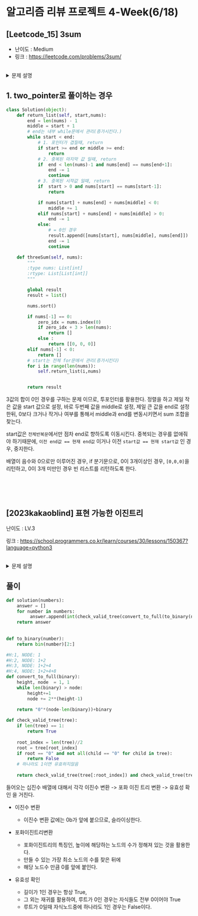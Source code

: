 # 알고리즘 리뷰 프로젝트 4-Week(6/18)

## [Leetcode_15] 3sum
- 난이도 : Medium
- 링크 : https://leetcode.com/problems/3sum/

<br/>

<details>
<summary>문제 설명</summary>
<div markdown="1">

### 문제 설명

Given an integer array nums, return all the triplets ```[nums[i], nums[j], nums[k]]``` such that ```i != j```, ```i != k```, and ```j != k```, and ```nums[i] + nums[j] + nums[k] == 0```.

Notice that the solution set must not contain duplicate triplets.



### Example 1:

```
Input: nums = [-1,0,1,2,-1,-4]
Output: [[-1,-1,2],[-1,0,1]]
Explanation:
nums[0] + nums[1] + nums[2] = (-1) + 0 + 1 = 0.
nums[1] + nums[2] + nums[4] = 0 + 1 + (-1) = 0.
nums[0] + nums[3] + nums[4] = (-1) + 2 + (-1) = 0.
The distinct triplets are [-1,0,1] and [-1,-1,2].
Notice that the order of the output and the order of the triplets does not matter.
```

</div>
</details>

## 1. two_pointer로 풀이하는 경우

```python
class Solution(object):
    def return_list(self, start,nums):
        end = len(nums) - 1
        middle = start + 1
        # end는 내부 while문에서 관리(증가시킨다.)
        while start < end:
            # 1. 포인터가 겹칠때, return
            if start >= end or middle >= end:
                return
            # 2. 중복된 마지막 값 일때, return
            if  end < len(nums)-1 and nums[end] == nums[end+1]:
                end -= 1
                continue
            # 3. 중복된 시작값 일때, return
            if  start > 0 and nums[start] == nums[start-1]:
                return

            if nums[start] + nums[end] + nums[middle] < 0:
                middle += 1
            elif nums[start] + nums[end] + nums[middle] > 0:
                end -= 1
            else:
                # = 0인 경우
                result.append([nums[start], nums[middle], nums[end]])
                end -= 1
                continue

    def threeSum(self, nums):
        """
        :type nums: List[int]
        :rtype: List[List[int]]
        """

        global result
        result = list()

        nums.sort()

        if nums[-1] == 0:
            zero_idx = nums.index(0)
            if zero_idx + 3 > len(nums):
                return []
            else :
                return [[0, 0, 0]]
        elif nums[-1] < 0:
            return []
        # start는 전체 for문에서 관리(증가시킨다)
        for i in range(len(nums)):
            self.return_list(i,nums)


        return result
```

3값의 합이 0인 경우를 구하는 문제 이므로, 투포인터를 활용한다.
정렬을 하고 제일 작은 값을 start 값으로 설정,
바로 두번째 값을 middle로 설정, 
제일 큰 값을 end로 설정한뒤,
0보다 크거나 작거나 여부를 통해서 middle과 end를 변동시키면서 sum 조합을 찾는다. 

start값은 ```전체반복문```에서만 점차 end로 향하도록 이동시킨다.
중복되는 경우를 없애줘야 하기때문에,
```이전 end값 == 현재 end값``` 이거나 이전 ```start값 == 현재 start값``` 인 경우, 중지한다.

배열이 음수와 0으로만 이루어진 경우, if 분기문으로,
0이 3개이상인 경우, ```[0,0,0]```을 리턴하고, 0이 3개 미만인 경우 빈 리스트를 리턴하도록 한다.

<br/>


<br/>


<br/>

## [2023kakaoblind] 표현 가능한 이진트리

난이도 : LV.3

링크 : https://school.programmers.co.kr/learn/courses/30/lessons/150367?language=python3

<br/>

<details>
<summary>문제 설명</summary>
<div markdown="1">



### 문제 설명

당신은 이진트리를 수로 표현하는 것을 좋아합니다.
이진트리를 수로 표현하는 방법은 다음과 같습니다.
```
이진수를 저장할 빈 문자열을 생성합니다.
주어진 이진트리에 더미 노드를 추가하여 포화 이진트리로 만듭니다. 루트 노드는 그대로 유지합니다.
만들어진 포화 이진트리의 노드들을 가장 왼쪽 노드부터 가장 오른쪽 노드까지, 왼쪽에 있는 순서대로 살펴봅니다. 노드의 높이는 살펴보는 순서에 영향을 끼치지 않습니다.
살펴본 노드가 더미 노드라면, 문자열 뒤에 0을 추가합니다. 살펴본 노드가 더미 노드가 아니라면, 문자열 뒤에 1을 추가합니다.
문자열에 저장된 이진수를 십진수로 변환합니다.
```
이진트리에서 리프 노드가 아닌 노드는 자신의 왼쪽 자식이 루트인 서브트리의 노드들보다 오른쪽에 있으며, 자신의 오른쪽 자식이 루트인 서브트리의 노드들보다 왼쪽에 있다고 가정합니다.


주어진 이진트리에 더미노드를 추가하여 포화 이진트리로 만들면 다음과 같습니다. 더미 노드는 점선으로 표시하였고, 노드 안의 수는 살펴보는 순서를 의미합니다.


노드들을 왼쪽에 있는 순서대로 살펴보며 0과 1을 생성한 문자열에 추가하면 "0111010"이 됩니다. 이 이진수를 십진수로 변환하면 58입니다.
당신은 수가 주어졌을때, 하나의 이진트리로 해당 수를 표현할 수 있는지 알고 싶습니다.
이진트리로 만들고 싶은 수를 담은 1차원 정수 배열 numbers가 주어집니다. 
numbers에 주어진 순서대로 하나의 이진트리로 해당 수를 표현할 수 있다면 1을,
표현할 수 없다면 0을 1차원 정수 배열에 담아 return 하도록 solution 함수를 완성해주세요.
### 제한사항

```
1 ≤ numbers의 길이 ≤ 10,000
1 ≤ numbers의 원소 ≤ 1015
```

### 입출력 예

| numbers    | result  |
|------------|---------|
| [7, 42, 5] |[1, 1, 0] |
|[63, 111, 95]|[1, 1, 0]|


</div>
</details>

## 풀이

```python
def solution(numbers):
    answer = []
    for number in numbers:
         answer.append(int(check_valid_tree(convert_to_full(to_binary(number)))))
    return answer
        
    
def to_binary(number):
    return bin(number)[2:]

#H:1, NODE: 1
#H:2, NODE: 1+2
#H:3, NODE: 1+2+4
#H:4, NODE: 1+2+4+8
def convert_to_full(binary):
    height, node  = 1, 1
    while len(binary) > node:
        height+=1
        node += 2**(height-1)
    
    return "0"*(node-len(binary))+binary

def check_valid_tree(tree):
    if len(tree) == 1:
        return True
    
    root_index = len(tree)//2
    root = tree[root_index]
    if root == "0" and not all(child == "0" for child in tree):
        return False
    # 하나라도 1이면 유효하지않음
    
    return check_valid_tree(tree[:root_index]) and check_valid_tree(tree[root_index+1:])
```

들어오는 십진수 배열에 대해서 각각
이진수 변환 -> 포화 이진 트리 변환 -> 유효성 확인 을 거친다.
- 이진수 변환 
  - 이진수 변환 값에는 0b가 앞에 붙으므로, 슬라이싱한다.
- 포화이진트리변환

  - 포화이진트리의 특징인, 높이에 해당하는 노드의 수가 정해져 있는 것을 활용한다.
  - 만들 수 있는 가장 최소 노드의 수를 찾은 뒤에
  - 해당 노드수 만큼 0를 앞에 붙인다.
- 유효성 확인
  
  - 길이가 1인 경우는 항상 True,
  - 그 외는 재귀를 활용하여, 루트가 0인 경우는 자식들도 전부 0이어야 True
  - 루트가 0일때 자식노드중에 하나라도 1인 경우는 False이다.
